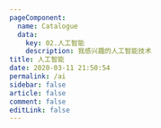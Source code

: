 ```yaml
---
pageComponent: 
  name: Catalogue
  data: 
    key: 02.人工智能
    description: 我感兴趣的人工智能技术
title: 人工智能
date: 2020-03-11 21:50:54
permalink: /ai
sidebar: false
article: false
comment: false
editLink: false
---
```

